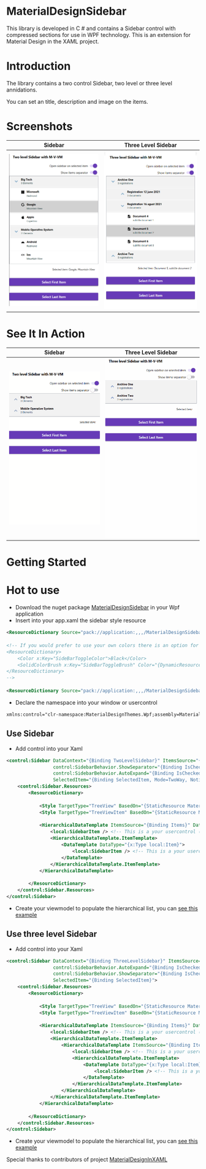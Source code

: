# MaterialDesignSidebar
This library is developed in C # and contains a Sidebar control with compressed sections for use in WPF technology. This is an extension for Material Design in the XAML project.

# Introduction
The library contains a two control Sidebar, two level or three level annidations.

You can set an title, description and image on the items.


# Screenshots

Sidebar           |  Three Level Sidebar
:-------------------------:|:-------------------------:
![Sidebar](/Documentation/ExampleSidebarTwoLevel.png) | ![Three Level Sidebar](/Documentation/ExampleSidebarThreeLevel.png)

# See It In Action
Sidebar            |  Three Level Sidebar 
:-------------------------:|:-------------------------:
![Sidebar](/Documentation/SidebarTwoLevel.gif) | ![Three Level Sidebar](/Documentation/SidebarThreeLevel.gif)

#  Getting Started

# Hot to use
- Download the nuget package [MaterialDesignSidebar](https://www.nuget.org/packages/MaterialDesignSidebar) in your Wpf application
- Insert into your app.xaml the sidebar style resource
```xml
<ResourceDictionary Source="pack://application:,,,/MaterialDesignSidebar;component/Themes/MaterialDesignColor.Sidebar.xaml" />

<!-- If you would prefer to use your own colors there is an option for that as well
<ResourceDictionary>
    <Color x:Key="SideBarToggleColor">Black</Color>
    <SolidColorBrush x:Key="SideBarToggleBrush" Color="{DynamicResource SideBarToggleColor}"></SolidColorBrush>
</ResourceDictionary>
-->

<ResourceDictionary Source="pack://application:,,,/MaterialDesignSidebar;component/Themes/MaterialDesignTheme.Sidebar.xaml" />

```
- Declare the namespace into your window or usercontrol
```xml
xmlns:control="clr-namespace:MaterialDesignThemes.Wpf;assembly=MaterialDesignSidebar"
```

## Use Sidebar
- Add control into your Xaml
```xml
<control:Sidebar DataContext="{Binding TwoLevelSidebar}" ItemsSource="{Binding Items}" 
                 control:SidebarBehavior.ShowSeparator="{Binding IsChecked, ElementName=twolevelseparator}"
                 control:SidebarBehavior.AutoExpand="{Binding IsChecked, ElementName=twolevelOpensidebar}"
                 SelectedItem="{Binding SelectedItem, Mode=TwoWay, NotifyOnSourceUpdated=True, NotifyOnTargetUpdated=True}">
    <control:Sidebar.Resources>
        <ResourceDictionary>

            <Style TargetType="TreeView" BasedOn="{StaticResource MaterialDesignSidebar}"/>
            <Style TargetType="TreeViewItem" BasedOn="{StaticResource MaterialDesignSidebarItem}"/>

            <HierarchicalDataTemplate ItemsSource="{Binding Items}" DataType="{x:Type local:Group}">
                <local:SidebarItem /> <!-- This is a your usercontrol (for group)-->
                <HierarchicalDataTemplate.ItemTemplate>
                    <DataTemplate DataType="{x:Type local:Item}">
                        <local:SidebarItem /> <!-- This is a your usercontrol (for item)-->
                    </DataTemplate>
                </HierarchicalDataTemplate.ItemTemplate>
            </HierarchicalDataTemplate>

        </ResourceDictionary>
    </control:Sidebar.Resources>
</control:Sidebar>
```
- Create your viewmodel to populate the hierarchical list, you can [see this example](/MaterialDesignSidebarDemo/ViewModels/TwoLevelSidebarViewModel.cs)

## Use three level Sidebar
- Add control into your Xaml
```xml
<control:Sidebar DataContext="{Binding ThreeLevelSidebar}" ItemsSource="{Binding Items}"
                 control:SidebarBehavior.AutoExpand="{Binding IsChecked, ElementName=threelevelOpensidebar}"
                 control:SidebarBehavior.ShowSeparator="{Binding IsChecked, ElementName=threelevelseparator}"
                 SelectedItem="{Binding SelectedItem}">
    <control:Sidebar.Resources>
        <ResourceDictionary>

            <Style TargetType="TreeView" BasedOn="{StaticResource MaterialDesignSidebar}"/>
            <Style TargetType="TreeViewItem" BasedOn="{StaticResource MaterialDesignSidebarMultiLevelItem}"/>

            <HierarchicalDataTemplate ItemsSource="{Binding Items}" DataType="{x:Type local:Group}">
                <local:SidebarItem /> <!-- This is a your usercontrol (for group)-->
                <HierarchicalDataTemplate.ItemTemplate>
                    <HierarchicalDataTemplate ItemsSource="{Binding Items}" DataType="{x:Type local:SubGroup}">
                        <local:SidebarItem /> <!-- This is a your usercontrol (for sub-group)-->
                        <HierarchicalDataTemplate.ItemTemplate>
                            <DataTemplate DataType="{x:Type local:Item}">
                                <local:SidebarItem /> <!-- This is a your usercontrol (for item)-->
                            </DataTemplate>
                        </HierarchicalDataTemplate.ItemTemplate>
                    </HierarchicalDataTemplate>
                </HierarchicalDataTemplate.ItemTemplate>
            </HierarchicalDataTemplate>

        </ResourceDictionary>
    </control:Sidebar.Resources>
</control:Sidebar>
```
- Create your viewmodel to populate the hierarchical list, you can [see this example](/MaterialDesignSidebarDemo/ViewModels/ThreeLevelSidebarViewModel.cs)


Special thanks to contributors of project [MaterialDesignInXAML](https://github.com/MaterialDesignInXAML/MaterialDesignInXamlToolkit)
